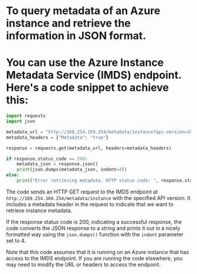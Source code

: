 # To query metadata of an Azure instance and retrieve the information in JSON format.
# You can use the Azure Instance Metadata Service (IMDS) endpoint. Here's a code snippet to achieve this:

```python
import requests
import json

metadata_url = "http://169.254.169.254/metadata/instance?api-version=2021-04-01"
metadata_headers = {"Metadata": "true"}

response = requests.get(metadata_url, headers=metadata_headers)

if response.status_code == 200:
    metadata_json = response.json()
    print(json.dumps(metadata_json, indent=4))
else:
    print("Error retrieving metadata. HTTP status code: ", response.status_code)
```

The code sends an HTTP GET request to the IMDS endpoint at `http://169.254.169.254/metadata/instance` with the specified API version. It includes a metadata header in the request to indicate that we want to retrieve instance metadata. 

If the response status code is 200, indicating a successful response, the code converts the JSON response to a string and prints it out in a nicely formatted way using the `json.dumps()` function with the `indent` parameter set to 4.

Note that this code assumes that it is running on an Azure instance that has access to the IMDS endpoint. If you are running the code elsewhere, you may need to modify the URL or headers to access the endpoint.
